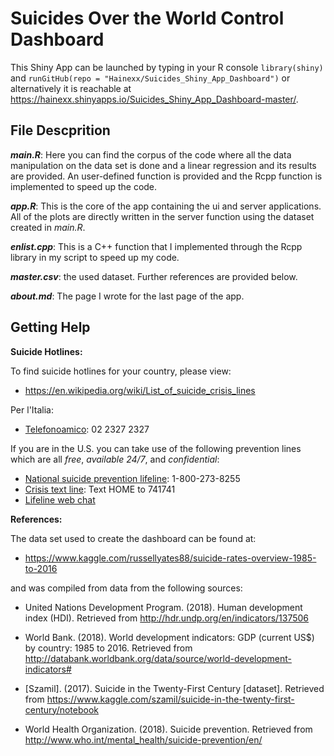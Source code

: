 # Suicides Over the World Control Dashboard 
This Shiny App can be launched by typing in your R console `library(shiny)` and `runGitHub(repo = "Hainexx/Suicides_Shiny_App_Dashboard")` or alternatively it is reachable at https://hainexx.shinyapps.io/Suicides_Shiny_App_Dashboard-master/.

## File Descprition
***main.R***: 
Here you can find the corpus of the code where all the data manipulation on the data set is done and a linear regression and its results are provided. An user-defined function is provided and the Rcpp function is implemented to speed up the code.

***app.R***: 
This is the core of the app containing the ui and server applications. All of the plots are directly written in the server function using the dataset created in *main.R*. 

***enlist.cpp***:
This is a C++ function that I implemented through the Rcpp library in my script to speed up my code.

***master.csv***:
the used dataset. Further references are provided below.

***about.md***: The page I wrote for the last page of the app. 


## Getting Help

**Suicide Hotlines:**

To find suicide hotlines for your country, please view:

* https://en.wikipedia.org/wiki/List_of_suicide_crisis_lines 

Per l'Italia:
* [Telefonoamico](https://www.telefonoamico.it/prevenzione-suicidio/): 02 2327 2327 

If you are in the U.S. you can take use of the following prevention lines which are all *free*, *available 24/7*, and *confidential*:

* [National suicide prevention lifeline](https://suicidepreventionlifeline.org): 1-800-273-8255
* [Crisis text line](https://www.crisistextline.org): Text HOME to 741741
* [Lifeline web chat](https://suicidepreventionlifeline.org/chat/)



**References:**  

The data set used to create the dashboard can be found at:   

* https://www.kaggle.com/russellyates88/suicide-rates-overview-1985-to-2016 

and was compiled from data from the following sources: 

* United Nations Development Program. (2018). Human development index (HDI). Retrieved from http://hdr.undp.org/en/indicators/137506

* World Bank. (2018). World development indicators: GDP (current US$) by country: 1985 to 2016. Retrieved from http://databank.worldbank.org/data/source/world-development-indicators#

* [Szamil]. (2017). Suicide in the Twenty-First Century [dataset]. Retrieved from https://www.kaggle.com/szamil/suicide-in-the-twenty-first-century/notebook

* World Health Organization. (2018). Suicide prevention. Retrieved from http://www.who.int/mental_health/suicide-prevention/en/